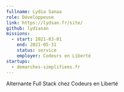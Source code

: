 ```yaml
---
fullname: Lydia Sanaa
role: Développeuse
link: https://lydsan.fr/site/
github: lydiasan
missions:
  - start: 2021-03-01
    end: 2021-05-31
    status: service
    employer: Codeurs en Liberté
startups:
  - demarches-simplifiees.fr
---
```


Alternante Full Stack chez Codeurs en Liberté
